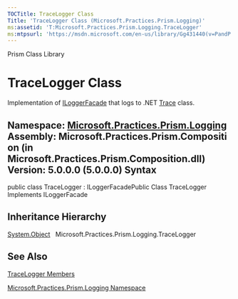 ```yaml
---
TOCTitle: TraceLogger Class
Title: 'TraceLogger Class (Microsoft.Practices.Prism.Logging)'
ms:assetid: 'T:Microsoft.Practices.Prism.Logging.TraceLogger'
ms:mtpsurl: 'https://msdn.microsoft.com/en-us/library/Gg431440(v=PandP.50)'
---
```


Prism Class Library

TraceLogger Class
=================

Implementation of [ILoggerFacade](https://msdn.microsoft.com/t:microsoft.practices.prism.logging.iloggerfacade) that logs to .NET [Trace](http://msdn2.microsoft.com/en-us/library/36hhw2t6) class.

**Namespace:** [Microsoft.Practices.Prism.Logging](https://msdn.microsoft.com/n:microsoft.practices.prism.logging)
**Assembly:** Microsoft.Practices.Prism.Composition (in Microsoft.Practices.Prism.Composition.dll) Version: 5.0.0.0 (5.0.0.0)
Syntax
------

<span id="syntaxToggle"></span>public class TraceLogger : ILoggerFacadePublic Class TraceLogger Implements ILoggerFacade

Inheritance Hierarchy
---------------------

<span id="familyToggle"></span>[System.Object](http://msdn2.microsoft.com/en-us/library/e5kfa45b)
  Microsoft.Practices.Prism.Logging.TraceLogger

See Also
--------


[TraceLogger Members](https://msdn.microsoft.com/allmembers.t:microsoft.practices.prism.logging.tracelogger)

[Microsoft.Practices.Prism.Logging Namespace](https://msdn.microsoft.com/n:microsoft.practices.prism.logging)

